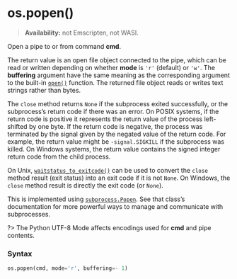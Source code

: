 # os.popen()

> **Availability:** not Emscripten, not WASI.

Open a pipe to or from command **cmd**.

The return value is an open file object connected to the pipe, which can be read or written depending on whether **mode** is `'r'` (default) or `'w'`. The **buffering** argument have the same meaning as the corresponding argument to the built-in [`open()`](/built-in-functions/open.md) function. The returned file object reads or writes text strings rather than bytes.

The `close` method returns `None` if the subprocess exited successfully, or the subprocess’s return code if there was an error. On POSIX systems, if the return code is positive it represents the return value of the process left-shifted by one byte. If the return code is negative, the process was terminated by the signal given by the negated value of the return code. For example, the return value might be `-signal.SIGKILL` if the subprocess was killed. On Windows systems, the return value contains the signed integer return code from the child process.

On Unix, [`waitstatus_to_exitcode()`](/modules/os/waitstatus_to_exitcode.md) can be used to convert the `close` method result (exit status) into an exit code if it is not `None`. On Windows, the `close` method result is directly the exit code (or `None`).

This is implemented using [`subprocess.Popen`](/modules/subprocess/Popen/). See that class’s documentation for more powerful ways to manage and communicate with subprocesses.

?> The Python UTF-8 Mode affects encodings used for **cmd** and pipe contents.

### Syntax

```python
os.popen(cmd, mode='r', buffering=- 1)
```